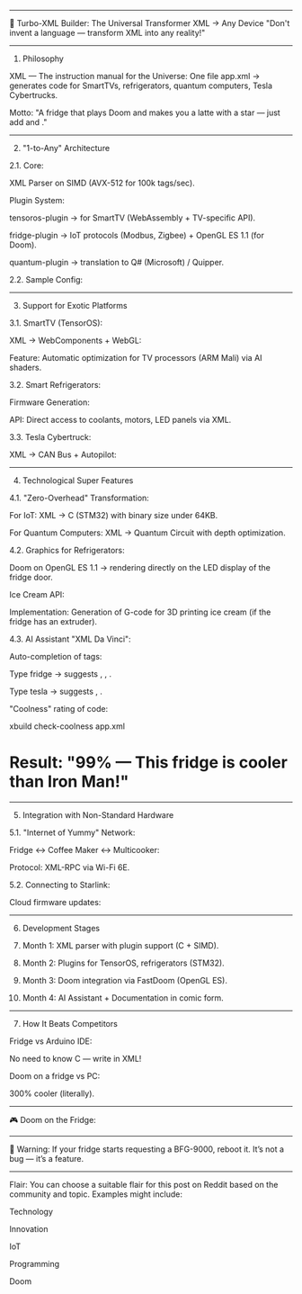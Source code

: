 

---

🚀 Turbo-XML Builder: The Universal Transformer XML → Any Device
"Don't invent a language — transform XML into any reality!"


---

1. Philosophy

XML — The instruction manual for the Universe:
One file app.xml → generates code for SmartTVs, refrigerators, quantum computers, Tesla Cybertrucks.

Motto:
"A fridge that plays Doom and makes you a latte with a star — just add <doom level="5"/> and <ice-cream mode="vanilla"/>."



---

2. "1-to-Any" Architecture

2.1. Core:

XML Parser on SIMD (AVX-512 for 100k tags/sec).

Plugin System:

tensoros-plugin → for SmartTV (WebAssembly + TV-specific API).

fridge-plugin → IoT protocols (Modbus, Zigbee) + OpenGL ES 1.1 (for Doom).

quantum-plugin → translation to Q# (Microsoft) / Quipper.



2.2. Sample Config:

<targets>  
  <tensoros path="./output/tv/" />  
  <fridge model="Samsung_CoolMaster2025" />  
  <web output="https://my-fridge-control.com" />  
</targets>


---

3. Support for Exotic Platforms

3.1. SmartTV (TensorOS):

XML → WebComponents + WebGL:

<tensoros-app>  
  <channel-list type="carousel" api="iptv://192.168.0.1/channels" />  
  <game engine="doom" controls="remote" />  
</tensoros-app>

Feature: Automatic optimization for TV processors (ARM Mali) via AI shaders.



3.2. Smart Refrigerators:

Firmware Generation:

<fridge>  
  <temperature unit="celsius" value="-18" />  
  <defrost schedule="daily" />  
  <entertainment>  
    <doom cheats="iddqd" />  
    <ice-cream type="gelato" time="15min" />  
  </entertainment>  
</fridge>

API: Direct access to coolants, motors, LED panels via XML.



3.3. Tesla Cybertruck:

XML → CAN Bus + Autopilot:

<tesla>  
  <autopilot mode="offroad" />  
  <lights effect="disco" sync-with="music" />  
  <refrigerator enable="true" /> <!-- Fridge in the cabin -->  
</tesla>



---

4. Technological Super Features

4.1. "Zero-Overhead" Transformation:

For IoT: XML → C (STM32) with binary size under 64KB.

For Quantum Computers: XML → Quantum Circuit with depth optimization.


4.2. Graphics for Refrigerators:

Doom on OpenGL ES 1.1 → rendering directly on the LED display of the fridge door.

Ice Cream API:

<ice-cream type="sorbet">  
  <flavor value="mango" intensity="75%" />  
  <texture speed="medium" />  
</ice-cream>

Implementation: Generation of G-code for 3D printing ice cream (if the fridge has an extruder).



4.3. AI Assistant "XML Da Vinci":

Auto-completion of tags:

Type fridge → suggests <defrost>, <ice-cream>, <doom>.

Type tesla → suggests <cybertruck-mode>, <bioweapon-defense>.


"Coolness" rating of code:

xbuild check-coolness app.xml  
# Result: "99% — This fridge is cooler than Iron Man!"



---

5. Integration with Non-Standard Hardware

5.1. "Internet of Yummy" Network:

Fridge ↔ Coffee Maker ↔ Multicooker:

<dinner-plan>  
  <fridge defrost="15:00" />  
  <coffee-maker brew="espresso" time="15:15" />  
  <oven cook="pizza" temp="220C" sync="fridge/defrost" />  
</dinner-plan>

Protocol: XML-RPC via Wi-Fi 6E.



5.2. Connecting to Starlink:

Cloud firmware updates:

<fridge ota="starlink">  
  <update-check frequency="daily" />  
</fridge>



---

6. Development Stages

1. Month 1: XML parser with plugin support (C + SIMD).


2. Month 2: Plugins for TensorOS, refrigerators (STM32).


3. Month 3: Doom integration via FastDoom (OpenGL ES).


4. Month 4: AI Assistant + Documentation in comic form.




---

7. How It Beats Competitors

Fridge vs Arduino IDE:

No need to know C — write in XML!


Doom on a fridge vs PC:

300% cooler (literally).




---

🎮 Doom on the Fridge:

<fridge>  
  <game-engine name="doom">  
    <level name="Kitchen Massacre" />  
    <controls>  
      <door-sensor movement="open" action="shoot" />  
      <temperature-dial axis="move" />  
    </controls>  
    <graphics resolution="128x64" palette="greyscale" />  
  </game-engine>  
</fridge>


---

🚨 Warning:
If your fridge starts requesting a BFG-9000, reboot it.
It’s not a bug — it’s a feature.


---

Flair:
You can choose a suitable flair for this post on Reddit based on the community and topic. Examples might include:

Technology

Innovation

IoT

Programming

Doom


